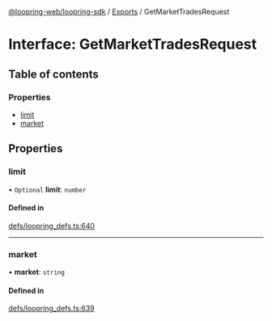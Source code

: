 [@loopring-web/loopring-sdk](../README.md) / [Exports](../modules.md) / GetMarketTradesRequest

# Interface: GetMarketTradesRequest

## Table of contents

### Properties

- [limit](GetMarketTradesRequest.md#limit)
- [market](GetMarketTradesRequest.md#market)

## Properties

### limit

• `Optional` **limit**: `number`

#### Defined in

[defs/loopring_defs.ts:640](https://github.com/Loopring/loopring_sdk/blob/fd60be9/src/defs/loopring_defs.ts#L640)

___

### market

• **market**: `string`

#### Defined in

[defs/loopring_defs.ts:639](https://github.com/Loopring/loopring_sdk/blob/fd60be9/src/defs/loopring_defs.ts#L639)
